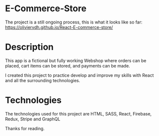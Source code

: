 # E-Commerce-Store

The project is a still ongoing process, this is what it looks like so far: https://oliviervdh.github.io/React-E-commerce-store/


# Description

This app is a fictional but fully working Webshop where orders can be placed, cart items can be stored, and payments can be made.

I created this project to practice develop and improve my skills with React and all the surrounding technologies.

# Technologies

The technologies used for this project are HTML, SASS,  React, Firebase, Redux, Stripe and GraphQL

Thanks for reading.
